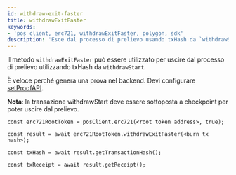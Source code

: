 ```yaml
---
id: withdraw-exit-faster
title: withdrawExitFaster
keywords:
- 'pos client, erc721, withdrawExitFaster, polygon, sdk'
description: 'Esce dal processo di prelievo usando txHash da `withdrawStart`'
---
```


Il metodo `withdrawExitFaster` può essere utilizzato per uscire dal processo di prelievo utilizzando txHash da `withdrawStart`.


È veloce perché genera una prova nel backend. Devi configurare [setProofAPI](/docs/develop/ethereum-polygon/matic-js/set-proof-api).

**Nota**: la transazione withdrawStart deve essere sottoposta a checkpoint per poter uscire dal prelievo.

```
const erc721RootToken = posClient.erc721(<root token address>, true);

const result = await erc721RootToken.withdrawExitFaster(<burn tx hash>);

const txHash = await result.getTransactionHash();

const txReceipt = await result.getReceipt();

```
